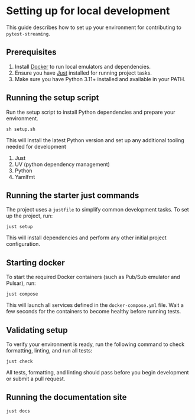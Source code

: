 # Setting up for local development

This guide describes how to set up your environment for contributing to `pytest-streaming`.

## Prerequisites

1. Install [Docker](https://www.docker.com/) to run local emulators and dependencies.
2. Ensure you have [Just](https://github.com/casey/just) installed for running project tasks.
3. Make sure you have Python 3.11+ installed and available in your PATH.

## Running the setup script

Run the setup script to install Python dependencies and prepare your environment.

```shell
sh setup.sh
```

This will install the latest Python version and set up any additional tooling needed for development

1. Just
2. UV (python dependency management)
3. Python
4. Yamlfmt

## Running the starter just commands

The project uses a `justfile` to simplify common development tasks. To set up the project, run:

```shell
just setup
```

This will install dependencies and perform any other initial project configuration.

## Starting docker

To start the required Docker containers (such as Pub/Sub emulator and Pulsar), run:

```shell
just compose
```

This will launch all services defined in the `docker-compose.yml` file. Wait a few seconds for the containers to become healthy before running tests.

## Validating setup

To verify your environment is ready, run the following command to check formatting, linting, and run all tests:

```shell
just check
```

All tests, formatting, and linting should pass before you begin development or submit a pull request.

## Running the documentation site

```shell
just docs
```
